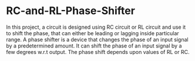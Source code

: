 # RC-and-RL-Phase-Shifter
In this project, a circuit is designed using RC circuit or RL circuit and use it to shift the phase, that can either be leading or lagging inside particular range.
A phase shifter is a device that changes the phase of an input signal by a predetermined amount.
It can shift the phase of an input signal by a few degrees w.r.t output.
The phase shift depends upon values of RL or RC.

